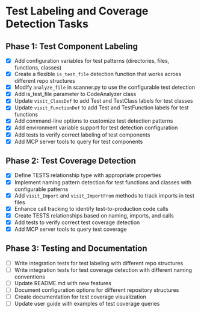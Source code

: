 # Test Labeling and Coverage Detection Tasks

## Phase 1: Test Component Labeling

- [x] Add configuration variables for test patterns (directories, files, functions, classes)
- [x] Create a flexible `is_test_file` detection function that works across different repo structures
- [x] Modify `analyze_file` in scanner.py to use the configurable test detection
- [x] Add is_test_file parameter to CodeAnalyzer class
- [x] Update `visit_ClassDef` to add Test and TestClass labels for test classes
- [x] Update `visit_FunctionDef` to add Test and TestFunction labels for test functions
- [x] Add command-line options to customize test detection patterns
- [x] Add environment variable support for test detection configuration
- [x] Add tests to verify correct labeling of test components
- [x] Add MCP server tools to query for test components

## Phase 2: Test Coverage Detection

- [x] Define TESTS relationship type with appropriate properties
- [x] Implement naming pattern detection for test functions and classes with configurable patterns
- [x] Add `visit_Import` and `visit_ImportFrom` methods to track imports in test files
- [x] Enhance call tracking to identify test-to-production code calls
- [x] Create TESTS relationships based on naming, imports, and calls
- [x] Add tests to verify correct test coverage detection
- [x] Add MCP server tools to query test coverage

## Phase 3: Testing and Documentation

- [ ] Write integration tests for test labeling with different repo structures
- [ ] Write integration tests for test coverage detection with different naming conventions
- [ ] Update README.md with new features
- [ ] Document configuration options for different repository structures
- [ ] Create documentation for test coverage visualization
- [ ] Update user guide with examples of test coverage queries
